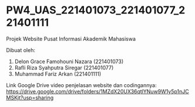 # PW4_UAS_221401073_221401077_221401111
 Projek Website Pusat Informasi Akademik Mahasiswa

 Dibuat oleh:
 1. Delon Grace Famohouni Nazara (221401073)
 2. Rafli Riza Syahputra Siregar (221401077)
 3. Muhammad Fariz Arkan (221401111)

Link Google Drive video penjelasan website dan codingannya:
https://drive.google.com/drive/folders/1MZdX20UX36qtlYNuw9W1y5p1nJCMSKjt?usp=sharing
